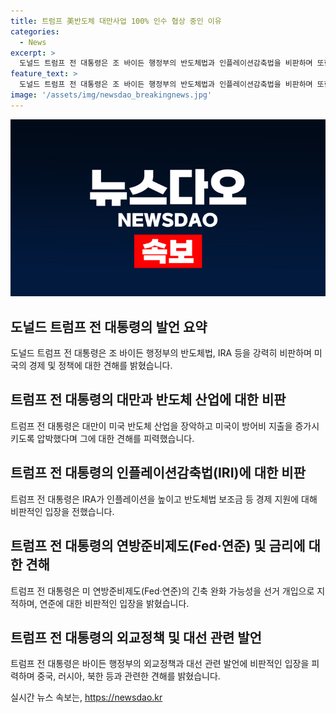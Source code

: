 ```yaml
---
title: 트럼프 美반도체 대만사업 100% 인수 협상 중인 이유
categories:
  - News
excerpt: >
  도널드 트럼프 전 대통령은 조 바이든 행정부의 반도체법과 인플레이션감축법을 비판하며 또한 대만을 중심으로 미국과의 관계에 대한 우려를 피력했다. 또한 대만을 향한 미국의 보조금 지불과 방위비 인상을 촉구하며, 연준의 긴축 완화 가능성을 선거 개입으로 비난했다. 미국과 중국의 무역 관세와 그에 따른 교역 관계도 주요 관심사로 던졌으며, 바이든 행정부의 외교정책과 코로나19 백신 접종에 대한 발언 또한 지적했다. 상당히 파격적인 발언과 비판적인 입장을 보여 현 정부와의 강경한 대립을 드러내며 화제를 모으고 있다.
feature_text: >
  도널드 트럼프 전 대통령은 조 바이든 행정부의 반도체법과 인플레이션감축법을 비판하며 또한 대만을 중심으로 미국과의 관계에 대한 우려를 피력했다. 또한 대만을 향한 미국의 보조금 지불과 방위비 인상을 촉구하며, 연준의 긴축 완화 가능성을 선거 개입으로 비난했다. 미국과 중국의 무역 관세와 그에 따른 교역 관계도 주요 관심사로 던졌으며, 바이든 행정부의 외교정책과 코로나19 백신 접종에 대한 발언 또한 지적했다. 상당히 파격적인 발언과 비판적인 입장을 보여 현 정부와의 강경한 대립을 드러내며 화제를 모으고 있다.
image: '/assets/img/newsdao_breakingnews.jpg'
---
```


<p><img src="/assets/img/newsdao_breakingnews.jpg" alt="ranknews 속보" /></p>

<h2 data-ke-size="size26">도널드 트럼프 전 대통령의 발언 요약</h2>

<p data-ke-size="size16">도널드 트럼프 전 대통령은 조 바이든 행정부의 반도체법, IRA 등을 강력히 비판하며 미국의 경제 및 정책에 대한 견해를 밝혔습니다.</p>

<h2 data-ke-size="size26">트럼프 전 대통령의 대만과 반도체 산업에 대한 비판</h2>

<p data-ke-size="size16">트럼프 전 대통령은 대만이 미국 반도체 산업을 장악하고 미국이 방어비 지출을 증가시키도록 압박했다며 그에 대한 견해를 피력했습니다.</p>

<h2 data-ke-size="size26">트럼프 전 대통령의 인플레이션감축법(IRI)에 대한 비판</h2>

<p data-ke-size="size16">트럼프 전 대통령은 IRA가 인플레이션을 높이고 반도체법 보조금 등 경제 지원에 대해 비판적인 입장을 전했습니다.</p>

<h2 data-ke-size="size26">트럼프 전 대통령의 연방준비제도(Fed·연준) 및 금리에 대한 견해</h2>

<p data-ke-size="size16">트럼프 전 대통령은 미 연방준비제도(Fed·연준)의 긴축 완화 가능성을 선거 개입으로 지적하며, 연준에 대한 비판적인 입장을 밝혔습니다.</p>

<h2 data-ke-size="size26">트럼프 전 대통령의 외교정책 및 대선 관련 발언</h2>

<p data-ke-size="size16">트럼프 전 대통령은 바이든 행정부의 외교정책과 대선 관련 발언에 비판적인 입장을 피력하며 중국, 러시아, 북한 등과 관련한 견해를 밝혔습니다.</p>
실시간 뉴스 속보는, <a href="https://newsdao.kr" rel="dofollow">https://newsdao.kr</a>


